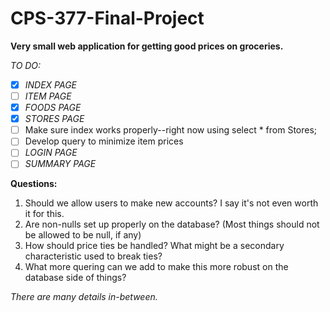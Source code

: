 # CPS-377-Final-Project
**Very small web application for getting good prices on groceries.**

_TO DO:_

- [x] *INDEX PAGE*
- [ ] *ITEM PAGE*
- [X] *FOODS PAGE*
- [x] *STORES PAGE*
- [ ] Make sure index works properly--right now using select * from Stores;
- [ ] Develop query to minimize item prices
- [ ] *LOGIN PAGE*
- [ ] *SUMMARY PAGE*

**Questions:**
1. Should we allow users to make new accounts? I say it's not even worth it for this.
2. Are non-nulls set up properly on the database? (Most things should not be allowed to be null, if any)
3. How should price ties be handled? What might be a secondary characteristic used to break ties?
4. What more quering can we add to make this more robust on the database side of things?

_There are many details in-between._
